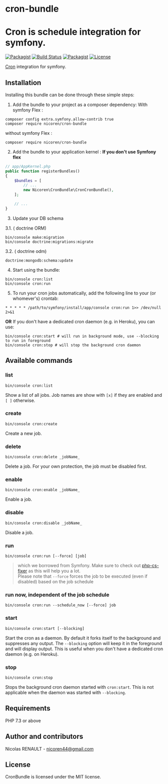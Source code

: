 # cron-bundle
Cron is schedule integration for symfony.
===========

 [![Packagist](https://img.shields.io/packagist/v/nicoren/cron-bundle.svg?style=flat-square)](https://packagist.org/packages/nicoren/cron-bundle)
 [![Build Status](https://img.shields.io/travis/Nicoren/Cron-Bundle.svg?style=flat-square)](https://travis-ci.org/Nicoren/Cron-Bundle)
 [![Packagist](https://img.shields.io/packagist/dt/Nicoren/Cron-Bundle.svg?style=flat-square)](https://packagist.org/packages/nicoren/cron-bundle)
 [![License](https://img.shields.io/badge/license-MIT-blue.svg?style=flat-square)](LICENSE)
 
[Cron](https://github.com/Cron/Cron) integration for symfony.

Installation
------------
Installing this bundle can be done through these simple steps:

1. Add the bundle to your project as a composer dependency:
With symfony Flex :

```shell
composer config extra.symfony.allow-contrib true
composer require nicoren/cron-bundle
```
without symfony Flex :
```shell
composer require nicoren/cron-bundle
```
2. Add the bundle to your application kernel :
 **If you don't use Symfony flex**
```php
// app/AppKernel.php
public function registerBundles()
{
    $bundles = [
        // ...
        new Nicoren\CronBundle\CronCronBundle(),
    ];

    // ...
}
```
3. Update your DB schema

3.1. ( doctrine ORM)
```shell
bin/console make:migration
bin/console doctrine:migrations:migrate
```

3.2. ( doctrine odm)
```shell
doctrine:mongodb:schema:update
```

4. Start using the bundle:
```shell
bin/console cron:list
bin/console cron:run
```

5. To run your cron jobs automatically, add the following line to your (or whomever's) crontab:
```
* * * * * /path/to/symfony/install/app/console cron:run 1>> /dev/null 2>&1
```
  **OR**
  If you don't have a dedicated cron daemon (e.g. in Heroku), you can use:
```shell
bin/console cron:start # will run in background mode, use --blocking to run in foreground
bin/console cron:stop # will stop the background cron daemon
```

Available commands
------------------

### list
```shell
bin/console cron:list
```
Show a list of all jobs. Job names are show with ```[x]``` if they are enabled and ```[ ]``` otherwise.

### create
```shell
bin/console cron:create
```
Create a new job.

### delete
```shell
bin/console cron:delete _jobName_
```
Delete a job. For your own protection, the job must be disabled first.

### enable
```shell
bin/console cron:enable _jobName_
```
Enable a job.

### disable
```shell
bin/console cron:disable _jobName_
```
Disable a job.

### run
```shell
bin/console cron:run [--force] [job]
```
> which we borrowed from Symfony. 
> Make sure to check out [php-cs-fixer](https://github.com/fabpot/PHP-CS-Fixer) as this will help you a lot.  
> Please note that `--force` forces the job to be executed (even if disabled) based on the job schedule  

### run now, independent of the job schedule
```shell
bin/console cron:run --schedule_now [--force] job
```

### start
```shell
bin/console cron:start [--blocking]
```
Start the cron as a daemon. By default it forks itself to the background and suppresses any output. The `--blocking` option will keep it in the foreground and will display output. This is useful when you don't have a dedicated cron daemon (e.g. on Heroku).

### stop
```shell
bin/console cron:stop
```
Stops the background cron daemon started with `cron:start`. This is not applicable when the daemon was started with `--blocking`.

Requirements
------------

PHP 7.3 or above

Author and contributors
-----------------------

Nicolas RENAULT - <nicoren44@gmail.com>


License
-------

CronBundle is licensed under the MIT license.
